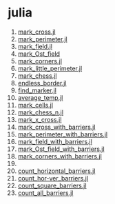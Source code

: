 # julia

1) [mark_cross.jl](https://github.com/aCurufinW/julia/blob/main/mark_cross.jl)
2) [mark_perimeter.jl](https://github.com/aCurufinW/julia/blob/main/mark_perimeter.jl)
3) [mark_field.jl](https://github.com/aCurufinW/julia/blob/main/mark_field.jl)
4) [mark_Ost_field](https://github.com/aCurufinW/julia/blob/main/mark_Ost_field.jl)
5) [mark_corners.jl](https://github.com/aCurufinW/julia/blob/main/mark_corners.jl)
6) [mark_little_perimeter.jl](https://github.com/aCurufinW/julia/blob/main/mark_little_perimeter.jl)
7) [mark_chess.jl](https://github.com/aCurufinW/julia/blob/main/mark_chess.jl)
8) [endless_border.jl](https://github.com/aCurufinW/julia/blob/main/endless_border.jl)
9) [find_marker.jl](https://github.com/aCurufinW/julia/blob/main/find_marker.jl)
10) [average_temp.jl](https://github.com/aCurufinW/julia/blob/main/average_temp.jl)
11) [mark_cells.jl](https://github.com/aCurufinw/julia/blob/main/mark_cells.jl)
12) [mark_chess_n.jl](https://github.com/aCurufinW/julia/blob/main/mark_chess_n.jl)
13) [mark_x_cross.jl](https://github.com/aCurufinW/julia/blob/main/mark_x_cross.jl)
14) [mark_cross_with_barriers.jl](https://github.com/aCurufinW/julia/blob/main/mark_cross_with_barriers.jl)
15) [mark_perimeter_with_barriers.jl](https://github.com/aCurufinW/julia/blob/main/mark_perimeter_with_barriers.jl)
16) [mark_field_with_barriers.jl](https://github.com/aCurufinW/julia/blob/main/mark_field_with_barriers.jl)
17) [mark_Ost_field_with_barriers.jl](https://github.com/aCurufinW/julia/blob/main/mark_Ost_field_with_barriers.jl)
18) [mark_corners_with_barriers.jl](https://github.com/aCurufinW/julia/blob/main/mark_corners_with_barriers.jl)
19) 
20) [count_horizontal_barriers.jl](https://github.com/aCurufinw/julia/blob/main/count_horizontal_barriers.jl)
21) [count_hor-ver_barriers.jl](https://github.com/aCurufinW/julia/blob/main/count_hor-ver_barriers.jl)
22) [count_square_barriers.jl](https://github.com/aCurufinW/julia/blob/main/count_square_barriers.jl)
23) [count_all_barriers.jl](https://github.com/aCurufinW/julia/blob/main/count_all_barriers.jl)
